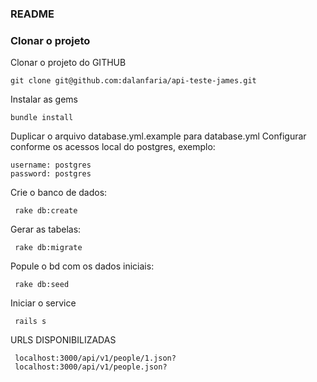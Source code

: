 ### README

### Clonar o projeto

 Clonar o projeto do GITHUB
```
git clone git@github.com:dalanfaria/api-teste-james.git
```

Instalar as gems

```
bundle install
```

Duplicar o arquivo database.yml.example para database.yml
Configurar conforme os acessos local do postgres, exemplo:

```
username: postgres
password: postgres
```

 Crie o banco de dados:

```
 rake db:create
```
 Gerar as tabelas:

```
 rake db:migrate
```

Popule o bd com os dados iniciais:

```
 rake db:seed
```

Iniciar o service

```
 rails s
```

URLS DISPONIBILIZADAS

```
 localhost:3000/api/v1/people/1.json?
 localhost:3000/api/v1/people.json?
```

